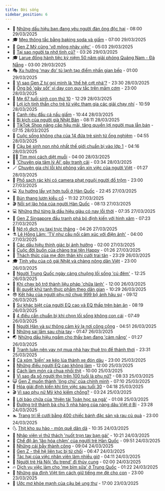 ```yaml
---
title: Đời sống
sidebar_position: 6
---
```


<!-- vnexpress-doi-song:START -->
- 🚀 [Những dấu hiệu bạn đang yêu người đàn ông độc hại](https://vnexpress.net/nhung-dau-hieu-ban-dang-yeu-nguoi-dan-ong-doc-hai-4866781.html) - 08:00 29/03/2025
- 🎓 [Mẹo thông tắc bằng baking soda và giấm](https://vnexpress.net/meo-thong-tac-bang-baking-soda-va-giam-4866964.html) - 07:00 29/03/2025
- 🚦 [Gen Z Mỹ cũng &#39;vỡ mộng nhảy việc&#39;](https://vnexpress.net/gen-z-my-cung-vo-mong-nhay-viec-4867069.html) - 05:03 29/03/2025
- 🦣 [Tại sao người ta nhớ tình cũ?](https://vnexpress.net/tai-sao-nguoi-ta-nho-tinh-cu-4867360.html) - 03:26 29/03/2025
- 🎓 [Larue đồng hành tiệc kỷ niệm 50 năm giải phóng Quảng Nam - Đà Nẵng](https://vnexpress.net/larue-dong-hanh-tiec-ky-niem-50-nam-giai-phong-quang-nam-da-nang-4866735.html) - 03:00 29/03/2025
- 🎭 [Xu hướng &#39;may đo&#39; tủ lạnh tạo điểm nhấn gian bếp](https://vnexpress.net/xu-huong-may-do-tu-lanh-tao-diem-nhan-gian-bep-4866956.html) - 01:00 29/03/2025
- 🦅 [Vì sao Gen Z tự gọi mình là &#39;thế hệ cợt nhả&#39;?](https://vnexpress.net/vi-sao-gen-z-tu-goi-minh-la-the-he-cot-nha-4867170.html) - 23:30 28/03/2025
- 🎃 [Ông bố &#39;gây sốt&#39; vì dạy con quy tắc trên mâm cơm](https://vnexpress.net/ong-bo-gay-sot-vi-day-con-quy-tac-tren-mam-com-4866796.html) - 23:00 28/03/2025
- 💪 [Mẹ 67 tuổi sinh con thứ 10](https://vnexpress.net/me-67-tuoi-sinh-con-thu-10-4867138.html) - 12:29 28/03/2025
- 🐻 [Lợi ích tinh thần cho trẻ từ việc tham gia các giải chạy nhí](https://vnexpress.net/loi-ich-tinh-than-cho-tre-tu-viec-tham-gia-cac-giai-chay-nhi-4866463.html) - 10:59 28/03/2025
- 🧠 [Canh riêu đầu cá nấu giấm](https://vnexpress.net/canh-rieu-dau-ca-nau-giam-4867156.html) - 10:44 28/03/2025
- 🐘 [Bi kịch của người già Nhật Bản](https://vnexpress.net/bi-kich-cua-nguoi-gia-nhat-ban-4866171.html) - 08:11 28/03/2025
- 👹 [TikTok Shop nâng cấp hậu mãi, tăng quyền lợi người mua lẫn bán](https://vnexpress.net/tiktok-shop-nang-cap-hau-mai-tang-quyen-loi-nguoi-mua-lan-ban-4866721.html) - 07:15 28/03/2025
- 💂 [Cuộc sống không cha của 14 đứa trẻ sinh từ ống nghiệm](https://vnexpress.net/cuoc-song-khong-cha-cua-14-dua-tre-sinh-tu-ong-nghiem-4867003.html) - 04:55 28/03/2025
- 🦍 [Cậu bé sinh non nhỏ nhất thế giới chuẩn bị vào lớp 1](https://vnexpress.net/cau-be-sinh-non-nho-nhat-the-gioi-chuan-bi-vao-lop-1-4866958.html) - 04:16 28/03/2025
- 🧑‍🏫 [Tìm mọi cách diệt muỗi](https://vnexpress.net/tim-moi-cach-diet-muoi-4866924.html) - 04:00 28/03/2025
- 🧰 [&#39;Chuyên gia tâm lý AI&#39; gây tranh cãi](https://vnexpress.net/chuyen-gia-tam-ly-ai-gay-tranh-cai-4865553.html) - 03:34 28/03/2025
- 🪄 [Chuyên gia chỉ lỗi khi phỏng vấn xin việc của người Việt](https://vnexpress.net/chuyen-gia-chi-loi-khi-phong-van-xin-viec-cua-nguoi-viet-4865812.html) - 01:27 28/03/2025
- 🐲 [Phố sạch rác khi có camera phạt nguội người đổ trộm](https://vnexpress.net/pho-sach-rac-khi-co-camera-phat-nguoi-nguoi-do-trom-4866723.html) - 23:00 27/03/2025
- 💻 [Xu hướng lấy vợ hơn tuổi ở Hàn Quốc](https://vnexpress.net/xu-huong-lay-vo-hon-tuoi-o-han-quoc-4866625.html) - 22:45 27/03/2025
- 🐘 [Bún thang lươn kiểu cổ](https://vnexpress.net/bun-thang-luon-kieu-co-4866685.html) - 11:32 27/03/2025
- 🎬 [Nỗi sợ lão hóa của người Hàn Quốc](https://vnexpress.net/noi-so-lao-hoa-cua-nguoi-han-quoc-4866190.html) - 08:13 27/03/2025
- 💻 [Những thứ từng là dấu hiệu giàu có nay lỗi thời](https://vnexpress.net/nhung-thu-tung-la-dau-hieu-giau-co-nay-loi-thoi-4866210.html) - 07:35 27/03/2025
- 🧰 [Gen Z Singapore đấu tranh phá bỏ định kiến với hình xăm](https://vnexpress.net/gen-z-singapore-dau-tranh-pha-bo-dinh-kien-voi-hinh-xam-4866142.html) - 07:23 27/03/2025
- 🫣 [Nở rộ dịch vụ taxi trực thăng](https://vnexpress.net/no-ro-dich-vu-taxi-truc-thang-4866419.html) - 04:26 27/03/2025
- ⚗️ [Lê Hồng Lâm: &#39;TV như cầu nối cảm xúc với điện ảnh&#39;](https://vnexpress.net/le-hong-lam-tv-nhu-cau-noi-cam-xuc-voi-dien-anh-4864243.html) - 04:00 27/03/2025
- 🌊 [Các dấu hiệu thính giác bị ảnh hưởng](https://vnexpress.net/cac-dau-hieu-thinh-giac-bi-anh-huong-4853180.html) - 02:00 27/03/2025
- 💃 [Cuộc đời buồn của chàng trai tên Happy](https://vnexpress.net/cuoc-doi-buon-cua-chang-trai-ten-happy-4866336.html) - 01:26 27/03/2025
- 🦆 [Thách thức của mẹ đơn thân khi cưới trai tân](https://vnexpress.net/thach-thuc-cua-me-don-than-khi-cuoi-trai-tan-4856082.html) - 23:29 26/03/2025
- 🎓 [Tình yêu của cô gái Nhật và chàng nông dân Việt](https://vnexpress.net/tinh-yeu-cua-co-gai-nhat-va-chang-nong-dan-viet-4862674.html) - 23:00 26/03/2025
- 💪 [Người Trung Quốc ngày càng chuộng lối sống &#39;cú đêm&#39;](https://vnexpress.net/nguoi-trung-quoc-ngay-cang-chuong-loi-song-cu-dem-4865859.html) - 12:25 26/03/2025
- 🤔 [Khi chạy bộ trở thành liệu pháp &#39;chữa lành&#39;](https://vnexpress.net/khi-chay-bo-tro-thanh-lieu-phap-chua-lanh-4865058.html) - 12:00 26/03/2025
- 🧰 [Bí quyết khử tanh thực phẩm theo dân gian](https://vnexpress.net/bi-quyet-khu-tanh-thuc-pham-theo-dan-gian-4866245.html) - 10:29 26/03/2025
- 😎 [Kết hậu của người phụ nữ chụp 999 bộ ảnh hậu sự](https://vnexpress.net/ket-hau-cua-nguoi-phu-nu-chup-999-bo-anh-hau-su-4865613.html) - 09:12 26/03/2025
- 🌮 [Sự khác biệt của người EQ cao và EQ thấp trên bàn ăn](https://vnexpress.net/su-khac-biet-cua-nguoi-eq-cao-va-eq-thap-tren-ban-an-4866114.html) - 08:19 26/03/2025
- 🧠 [4 điều cần chuẩn bị khi chọn lối sống không con cái](https://vnexpress.net/4-dieu-can-chuan-bi-khi-chon-loi-song-khong-con-cai-4866070.html) - 07:49 26/03/2025
- 🎡 [Người Hàn và sự thông cảm kỳ lạ nơi công cộng](https://vnexpress.net/nguoi-han-va-su-thong-cam-ky-la-noi-cong-cong-4865992.html) - 04:51 26/03/2025
- 🎡 [Những sai lầm sau chia tay](https://vnexpress.net/nhung-sai-lam-sau-chia-tay-4865298.html) - 01:47 26/03/2025
- 🌏 [Những dấu hiệu ngầm cho thấy bạn đang &#39;cảm nắng&#39;](https://vnexpress.net/nhung-dau-hieu-ngam-cho-thay-ban-dang-cam-nang-4865844.html) - 01:27 26/03/2025
- 🐻 [Tranh luận nên vay nợ mua nhà hay thuê trọ để thảnh thơi](https://vnexpress.net/tranh-luan-nen-vay-no-mua-nha-hay-thue-tro-de-thanh-thoi-4864053.html) - 23:31 25/03/2025
- 💂 [Cả xóm &#39;biến&#39; xe kéo lúa thành xe đón dâu](https://vnexpress.net/ca-xom-bien-xe-keo-lua-thanh-xe-don-dau-4865817.html) - 23:00 25/03/2025
- 🥸 [Những điều người EQ cao không làm](https://vnexpress.net/nhung-dieu-nguoi-eq-cao-khong-lam-4865612.html) - 12:00 25/03/2025
- 🌋 [Cách làm món cà chua nhồi thịt](https://vnexpress.net/cach-lam-mon-ca-chua-nhoi-thit-4865726.html) - 10:00 25/03/2025
- 🦩 [Vì sao đa số người thọ trên 100 tuổi là phụ nữ?](https://vnexpress.net/vi-sao-da-so-nguoi-tho-tren-100-tuoi-la-phu-nu-4865680.html) - 08:33 25/03/2025
- 😺 [Gen Z muốn thành &#39;ông chủ&#39; của chính mình](https://vnexpress.net/gen-z-muon-thanh-ong-chu-cua-chinh-minh-4865568.html) - 07:10 25/03/2025
- 🐻 [Hóa giải định kiến khi tìm việc sau tuổi 30](https://vnexpress.net/hoa-giai-dinh-kien-khi-tim-viec-sau-tuoi-30-4863663.html) - 04:18 25/03/2025
- 🎬 [Vì sao phụ nữ Mỹ khó kiếm chồng?](https://vnexpress.net/vi-sao-phu-nu-my-kho-kiem-chong-4865095.html) - 03:24 25/03/2025
- 🎊 [Lời bào chữa của &#39;thiên tài Toán học sa ngã&#39;](https://vnexpress.net/loi-bao-chua-cua-thien-tai-toan-hoc-sa-nga-4865321.html) - 01:08 25/03/2025
- 💄 [Đường trở thành bà chủ 5 nhà hàng của nàng dâu Việt ở Bỉ](https://vnexpress.net/duong-tro-thanh-ba-chu-5-nha-hang-cua-nang-dau-viet-o-bi-vnepre-4863425.html) - 23:28 24/03/2025
- 🏊 [Trang trí lễ cưới bằng 400 chiếc bánh đặc sản và rau củ quả](https://vnexpress.net/trang-tri-le-cuoi-bang-400-chiec-banh-dac-san-va-rau-cu-qua-4865376.html) - 23:00 24/03/2025
- 🌜 [Thịt kho su hào - món quê dân dã](https://vnexpress.net/thit-kho-su-hao-mon-que-dan-da-4865316.html) - 10:35 24/03/2025
- 🤡 [Nhập viện vì thử thách &#39;nuốt trọn tay bạn gái&#39;](https://vnexpress.net/nhap-vien-vi-thu-thach-nuot-tron-tay-ban-gai-4865275.html) - 10:21 24/03/2025
- 🥰 [Chế độ ăn &#39;lão hóa chậm&#39; của người trẻ Hàn Quốc](https://vnexpress.net/che-do-an-lao-hoa-cham-cua-nguoi-tre-han-quoc-4865282.html) - 09:51 24/03/2025
- 🦍 [Những cái bẫy thành công](https://vnexpress.net/nhung-cai-bay-thanh-cong-4865102.html) - 09:04 24/03/2025
- 🫣 [Gen Z - thế hệ liên tục bị từ chối](https://vnexpress.net/gen-z-the-he-lien-tuc-bi-tu-choi-4865139.html) - 06:47 24/03/2025
- 🚦 [Tác hại của việc nhân viên làm nhiều giờ](https://vnexpress.net/tac-hai-cua-viec-nhan-vien-lam-nhieu-gio-4865083.html) - 04:11 24/03/2025
- 🐘 [Người trẻ Hà Nội &#39;đu trend&#39; đi thủy cung](https://vnexpress.net/nguoi-tre-ha-noi-du-trend-di-thuy-cung-4864877.html) - 02:00 24/03/2025
- 🔥 [Dịch vụ việc làm cho &#39;mẹ bỉm sữa&#39; ở Trung Quốc](https://vnexpress.net/dich-vu-viec-lam-cho-me-bim-sua-o-trung-quoc-4864887.html) - 01:22 24/03/2025
- 🎃 [Những gia đình Việt tìm cách giữ tiếng mẹ đẻ cho con](https://vnexpress.net/nhung-gia-dinh-viet-tim-cach-giu-tieng-me-de-cho-con-4862705.html) - 23:00 23/03/2025
- 🥳 [Ước mơ khỏe mạnh của cậu bé ung thư](https://vnexpress.net/uoc-mo-khoe-manh-cua-cau-be-ung-thu-4864413.html) - 17:00 23/03/2025<!-- vnexpress-doi-song:END -->
